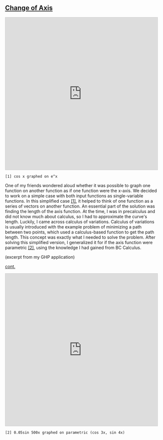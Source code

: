 ## [Change of Axis](https://www.desmos.com/calculator/jkws2jjek1)

<html>
<iframe src="https://www.desmos.com/calculator/jkws2jjek1?embed" width="500" height="500" style="border: 1px solid #ccc" frameborder=0></iframe>
</html>

```
[1] cos x graphed on e^x
```

One of my friends wondered aloud whether it was possible to graph one function on another function as if one function were the x-axis. We decided to work on a simple case with both input functions as single-variable functions. In this simplified case [[1]](https://www.desmos.com/calculator/jkws2jjek1), it helped to think of one function as a series of vectors on another function. An essential part of the solution was finding the length of the axis function. At the time, I was in precalculus and did not know much about calculus, so I had to approximate the curve's length. Luckily, I came across calculus of variations. Calculus of variations is usually introduced with the example problem of minimizing a path between two points, which used a calculus-based function to get the path length. This concept was exactly what I needed to solve the problem. After solving this simplified version, I generalized it for if the axis function were parametric [[2]](https://www.desmos.com/calculator/2onhgqyyl0), using the knowledge I had gained from BC Calculus.

(excerpt from my GHP application)

[cont.](https://www.desmos.com/calculator/2onhgqyyl0)

<html>
<iframe src="https://www.desmos.com/calculator/2onhgqyyl0?embed" width="500" height="500" style="border: 1px solid #ccc" frameborder=0></iframe>
</html>

```
[2] 0.05sin 500x graphed on parametric (cos 3x, sin 4x)
```